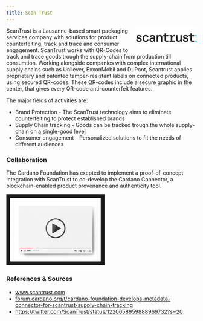```yaml
---
title: Scan Trust
---
```

<img src="/projects/business/Logo-Scantrust.png" alt="ScanTrust Logo" width="160" class="projects-logo" align="right"/>
ScanTrust is a Lausanne-based smart packaging services company with solutions for product counterfeiting, track and trace and consumer engagement. ScanTrust works with QR-Codes to track and trace goods trough the supply-chain from production till consumtion. Working alongside companies with complex international supply chains such as Unilever, ExxonMobil and DuPont, Scantrust applies proprietary and patented tamper-resistant labels on connected products, using secured QR-codes. These QR-codes include a secure graphic in the center, that gives every QR-code anti-counterfeit features.

The major fields of activities are:
* Brand Protection - The ScanTrust technology aims to eliminate counterfeiting to protect established brands
* Supply Chain tracking - Goods can be tracked trough the whole supply-chain on a single-good level
* Consumer engagement - Personalized solutions to fit the needs of different audiences


### Collaboration
The Cardano Foundation has exepted to implement a proof-of-concept integration with ScanTrust to co-develop the Cardano Connector, a blockchain-enabled product provenance and authenticity tool. 


<a href="http://www.youtube.com/watch?feature=player_embedded&v=6g57R9SQPkY
" target="_blank"><img src="/assets/images/video-player-bar-template.jpg" 
alt="Interview" width="240" border="10" /></a>


### References & Sources
* <a href="https://www.scantrust.com/" target="_blank">www.scantrust.com</a>
* <a href="https://forum.cardano.org/t/cardano-foundation-develops-metadata-connector-for-scantrust-supply-chain-tracking" target="_blank">forum.cardano.org/t/cardano-foundation-develops-metadata-connector-for-scantrust-supply-chain-tracking</a>
* <a href="https://twitter.com/ScanTrust/status/1220658959888969732?s=20" target="_blank">https://twitter.com/ScanTrust/status/1220658959888969732?s=20</a>
